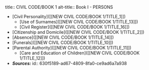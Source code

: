 title:: CIVIL CODE/BOOK 1
alt-title:: Book I - PERSONS

- [Civil Personality]([[NEW CIVIL CODE/BOOK 1/TITLE_1]])
	- [Use of Surnames]([[NEW CIVIL CODE/BOOK 1/TITLE_13]])
	- [Civil Register]([[NEW CIVIL CODE/BOOK 1/TITLE_16]])
- [Citizenship and Domicile]([[NEW CIVIL CODE/BOOK 1/TITLE_2]])
- [Absence]([[NEW CIVIL CODE/BOOK 1/TITLE_14]])
- [Funerals]([[NEW CIVIL CODE/BOOK 1/TITLE_10]])
- [Parental Authority]([[NEW CIVIL CODE/BOOK 1/TITLE_11]])
	- [Care and Education of Children]([[NEW CIVIL CODE/BOOK 1/TITLE_12]])
- ***Sources:***
  id:: 630f5189-ad67-4809-8fa0-ce9ad6a7a938